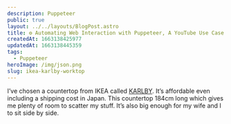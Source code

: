 ```yaml
---
description: Puppeteer
public: true
layout: ../../layouts/BlogPost.astro
title: ⚙️ Automating Web Interaction with Puppeteer, A YouTube Use Case
createdAt: 1663138425977
updatedAt: 1663138445359
tags:
  - Puppeteer
heroImage: /img/json.png
slug: ikea-karlby-worktop
---
```


I’ve chosen a countertop from IKEA called [KARLBY](https://www.ikea.com/gb/en/p/karlby-worktop-walnut-veneer-00335201/). It’s affordable even including a shipping cost in Japan. This countertop 184cm long which gives me plenty of room to scatter my stuff. It’s also big enough for my wife and I to sit side by side.
